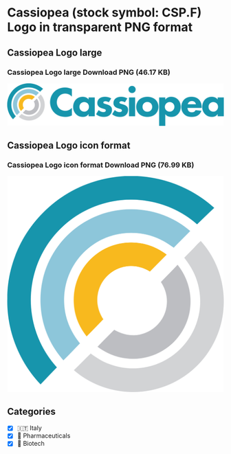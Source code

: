 # Cassiopea (stock symbol: CSP.F) Logo in transparent PNG format

## Cassiopea Logo large

### Cassiopea Logo large Download PNG (46.17 KB)

![Cassiopea Logo large Download PNG (46.17 KB)](/img/orig/CSP.F_BIG-cb9d505c.png)

## Cassiopea Logo icon format

### Cassiopea Logo icon format Download PNG (76.99 KB)

![Cassiopea Logo icon format Download PNG (76.99 KB)](/img/orig/CSP.F-ae65c06e.png)



## Categories
- [x] 🇮🇹 Italy
- [x] 💊 Pharmaceuticals
- [x] 🧬 Biotech
